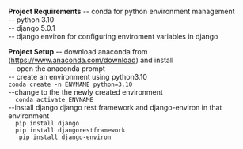 **Project Requirements**
  -- conda for python environment management  
  -- python 3.10  
  -- django 5.0.1  
  -- django environ for configuring enviroment variables in django  


**Project Setup**
    -- download anaconda from (https://www.anaconda.com/download)  and install  
    -- open the anaconda prompt  
    -- create an environment using python3.10  
    ```
      conda create -n ENVNAME python=3.10  
    ```  
    --change to the the newly created environment    
    ```  
      conda activate ENVNAME    
    ```  
    --install django django rest framework and django-environ in that environment      
    ```  
      pip install django    
    ```    
    ```  
      pip install djangorestframework  
    ```  
    ```   
      pip install django-environ  
    ```
    
    
  
